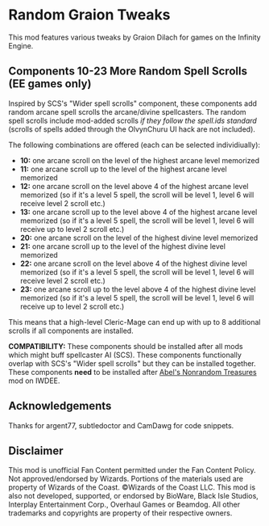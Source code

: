 # Random Graion Tweaks

This mod features various tweaks by Graion Dilach for games on the Infinity Engine.

## Components 10-23 More Random Spell Scrolls (EE games only)

Inspired by SCS's "Wider spell scrolls" component, these components add random arcane spell scrolls the arcane/divine spellcasters. The random spell scrolls include mod-added scrolls _if they follow the spell.ids standard_ (scrolls of spells added through the OlvynChuru UI hack are not included).

The following combinations are offered (each can be selected individiually):
 - __10:__ one arcane scroll on the level of the highest arcane level memorized
 - __11:__ one arcane scroll up to the level of the highest arcane level memorized
 - __12:__ one arcane scroll on the level above 4 of the highest arcane level memorized (so if it's a level 5 spell, the scroll will be level 1, level 6 will receive level 2 scroll etc.)
 - __13:__ one arcane scroll up to the level above 4 of the highest arcane level memorized (so if it's a level 5 spell, the scroll will be level 1, level 6 will receive up to level 2 scroll etc.)
 - __20:__ one arcane scroll on the level of the highest divine level memorized
 - __21:__ one arcane scroll up to the level of the highest divine level memorized
 - __22:__ one arcane scroll on the level above 4 of the highest divine level memorized (so if it's a level 5 spell, the scroll will be level 1, level 6 will receive level 2 scroll etc.)
 - __23:__ one arcane scroll up to the level above 4 of the highest divine level memorized (so if it's a level 5 spell, the scroll will be level 1, level 6 will receive up to level 2 scroll etc.)

This means that a high-level Cleric-Mage can end up with up to 8 additional scrolls if all components are installed.

__COMPATIBILITY:__ These components should be installed after all mods which might buff spellcaster AI (SCS). These components functionally overlap with SCS's "Wider spell scrolls" but they can be installed together. These components __need__ to be installed after [Abel's Nonrandom Treasures](https://forums.beamdog.com/discussion/83483/mod-nonrandom-treasures) mod on IWDEE.

## Acknowledgements

Thanks for argent77, subtledoctor and CamDawg for code snippets.

## Disclaimer

This mod is unofficial Fan Content permitted under the Fan Content Policy. Not approved/endorsed by Wizards. Portions of the materials used are property of Wizards of the Coast. ©Wizards of the Coast LLC. This mod is also not developed, supported, or endorsed by BioWare, Black Isle Studios, Interplay Entertainment Corp., Overhaul Games or Beamdog. All other trademarks and copyrights are property of their respective owners.
